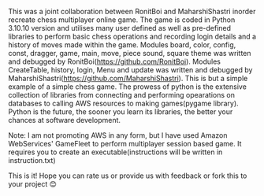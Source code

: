 This was a joint collaboration between RonitBoi and MaharshiShastri inorder recreate chess multiplayer online game. The game is coded in Python 3.10.10 version and utilises many user defined as well as pre-defined
libraries to perform basic chess operations and recording login details and a history of moves made within the game. Modules board, color, config, const, dragger, game, main, move, piece sound, square theme was written
and debugged by RonitBoi(https://github.com/RonitBoi). Modules CreateTable, history, login, Menu and update was written and debugged by MaharshiShastri(https://github.com/MaharshiShastri). This is but a simple example
of a simple chess game. The prowess of python is the extensive collection of libraries from connecting and performing opearations on databases to calling AWS resources to making games(pygame library). Python is the future,
the sooner you learn its libraries, the better your chances at software development. 

Note: I am not promoting AWS in any form, but I have used Amazon WebServices' GameFleet to perform multiplayer session based game. It requires you to create an executable(instructions will be written in instruction.txt)

This is it! Hope you can rate us or provide us with feedback or fork this to your project 😊
